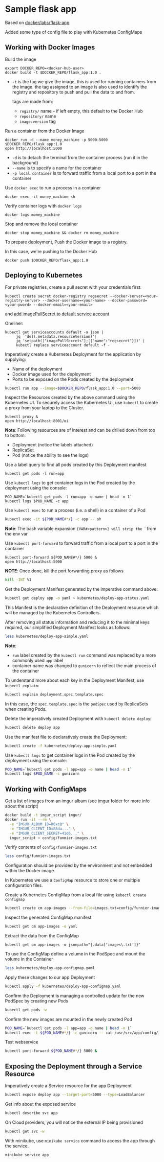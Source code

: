 # Sample flask app

Based on [docker/labs/flask-app](https://github.com/docker/labs/tree/bd6bcaa1e25e75dc3611ea063b3d38c65e205141/beginner/flask-app)

Added some type of config file to play with Kubernetes ConfigMaps

## Working with Docker Images

Build the image
```
export DOCKER_REPO=<docker-hub-user>
docker build -t $DOCKER_REPO/flask_app:1.0 .
```

- `-t` is the tag we give the image, this is used for running containers from the image.
  the tag assigned to an image is also used to identify the registry and repository to push and pull
  the data to and from.

  tags are made from:

  - `registry/` name - if left empty, this default to the Docker Hub
  - `repository/` name
  - `image:version` tag

Run a container from the Docker Image
```
docker run -d --name money_machine -p 5000:5000 $DOCKER_REPO/flask_app:1.0
open http://localhost:5000
```

- `-d` is to detach the terminal from the container process (run it in the background)
- `--name` is to specify a name for the container
- `-p local:container` is to forward traffic from a local port to a port in the container

Use `docker exec` to run a process in a container
```
docker exec -it money_machine sh
```

Verify container logs with `docker logs`
```
docker logs money_machine
```

Stop and remove the local container
```
docker stop money_machine && docker rm money_machine
```

To prepare deployment, Push the Docker image to a registry.

In this case, we're pushing to the Docker Hub
```
docker push $DOCKER_REPO/flask_app:1.0
```

## Deploying to Kubernetes

For private registries, create a pull secret with your credentials first:
```
kubectl create secret docker-registry regsecret --docker-server=<your-registry-server> --docker-username=<your-name> --docker-password=<your-pword> --docker-email=<your-email>
```

and [add imagePullSecret to default service account](https://kubernetes.io/docs/tasks/configure-pod-container/configure-service-account/#adding-imagepullsecrets-to-a-service-account)

Oneliner:
```
kubectl get serviceaccounts default -o json |
     jq  'del(.metadata.resourceVersion)'|
     jq 'setpath(["imagePullSecrets"];[{"name":"regsecret"}])' |
     kubectl replace serviceaccount default -f -
```

Imperatively create a Kubernetes Deployment for the application by supplying:

- Name of the deployment
- Docker image used for the deployment
- Ports to be exposed on the Pods created by the deployment

```bash
kubectl run app --image=$DOCKER_REPO/flask_app:1.0 --port=5000
```

Inspect the Resources created by the above command using the Kubernetes UI.
To securely access the Kubernetes UI, use `kubectl` to create a proxy from your laptop to the Cluster.

```
kubectl proxy &
open http://localhost:8001/ui
```
**Note**: Following resources are of interest and can be drilled down from top to bottom:
- Deployment (notice the labels attached)
- ReplicaSet
- Pod (notice the ability to see the logs)

Use a label query to find all pods created by this Deployment manifest
```
kubectl get pods -l run=app
```

Use `kubectl logs` to get container logs in the Pod created by the deployment using the console:
```
POD_NAME=`kubectl get pods -l run=app -o name | head -n 1`
kubectl logs $POD_NAME -c app
```

Use `kubectl exec` to run a process (i.e. a shell) in a container of a Pod
```bash
kubectl exec -it ${POD_NAME#*/} -c app -- sh
```
**Note**: The bash variable expansion `{VAR#<pattern>} will strip the `<pattern>` from the env var

Use `kubectl port-forward` to forward traffic from a local port to a port in the container
```
kubectl port-forward ${POD_NAME#*/} 5000 &
open http://localhost:5000
```
**NOTE**: Once done, kill the port forwarding proxy as follows
```bash
kill -INT %1
```

Get the Deployment Manifest generated by the imperative command above:
```bash
kubectl get deploy app -o yaml > kubernetes/deploy-app-status.yaml
```

This Manifest is the declarative definition of the Deployment resource which will be managed by the Kubernetes Controllers.

After removing all status information and reducing it to the minimal keys required, our simplified Deployment Manifest looks as follows:
```bash
less kubernetes/deploy-app-simple.yaml
```
**Note**:
- `run` label created by the `kubectl run` command was replaced by a more commonly used `app` label
- container name was changed to `gunicorn` to reflect the main process of the container

To understand more about each key in the Deployment Manifest,
use `kubectl explain`:
```bash
kubectl explain deployment.spec.template.spec
```
In this case, the `spec.template.spec` is the `podSpec` used by ReplicaSets when creating Pods.

Delete the imperatively created Deployment with `kubectl delete deploy`:
```bash
kubectl delete deploy app
```

Use the manifest file to declaratively create the Deployment:
```bash
kubectl create -f kubernetes/deploy-app-simple.yaml
```

Use `kubectl logs` to get container logs in the Pod created by the deployment using the console:
```bash
POD_NAME=`kubectl get pods -l app=app -o name | head -n 1`
kubectl logs $POD_NAME -c gunicorn
```

## Working with ConfigMaps

Get a list of images from an imgur album (see [imgur](imgur/) folder for more info about the script)
```bash
docker build -t imgur_script imgur/
docker run -it --rm \
  -e "IMGUR_ALBUM_ID=R6xcQ" \
  -e "IMGUR_CLIENT_ID=88da..." \
  -e "IMGUR_CLIENT_SECRET=41d6..." \
  imgur_script > config/funnier-images.txt
```

Verify contents of `config/funnier-images.txt`
```bash
less config/funnier-images.txt
```

Configuration should be provided by the environment and not embedded within the Docker image.

In Kubernetes we use a `ConfigMap` resource to store one or multiple configuration files.

Create a Kubernetes ConfigMap from a local file using `kubectl create configmap`
```bash
kubectl create cm app-images --from-file=images.txt=config/funnier-images.txt
```

Inspect the generated ConfigMap manifest
```bash
kubectl get cm app-images -o yaml
```

Extract the data from the ConfigMap
```
kubectl get cm app-images -o jsonpath="{.data['images\.txt']}"
```

To use the ConfigMap define a volume in the PodSpec and mount the volume in the Container
```bash
less kubernetes/deploy-app-configmap.yaml
```

Apply these changes to our app Deployment
```bash
kubectl apply -f kubernetes/deploy-app-configmap.yaml
```

Confirm the Deployment is managing a controlled update for the new PodSpec by creating new Pods
```bash
kubectl get pods -w
```

Confirm the new images are mounted in the newly created Pod
```bash
POD_NAME=`kubectl get pods -l app=app -o name | head -n 1`
kubectl exec -t ${POD_NAME#*/} -c gunicorn -- cat /usr/src/app/config/images.txt
```

Test webservice
```bash
kubectl port-forward ${POD_NAME#*/} 5000 &
```

## Exposing the Deployment through a Service Resource

Imperatively create a Service resource for the app Deployment
```bash
kubectl expose deploy app --target-port=5000 --type=LoadBalancer
```

Get info about the exposed service
```bash
kubectl describe svc app
```

On Cloud providers, you will notice the external IP being provisioned
```bash
kubectl get svc -w
```

With minikube, use `minikube service` command to access the app through the service.
```
minikube service app
```
